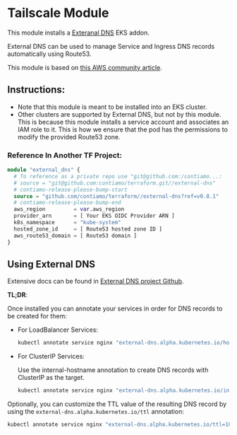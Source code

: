 # Tailscale Module

This module installs a [Exteranal DNS](https://github.com/kubernetes-sigs/external-dns) EKS addon.

External DNS can be used to manage Service and Ingress DNS records automatically using Route53.

This module is based on [this AWS community article](https://community.aws/tutorials/navigating-amazon-eks/automating-dns-records-for-microservices-using-externaldns).

## Instructions:
- Note that this module is meant to be installed into an EKS cluster.
- Other clusters are supported by External DNS, but not by this module. This is because this module installs a service account and associates an IAM role to it. This is how we ensure that the pod has the permissions to modify the provided Route53 zone.

### Reference In Another TF Project:

```terraform
module "external_dns" {
  # To reference as a private repo use "git@github.com:/contiamo...:
  # source = "git@github.com:contiamo/terraform.git//external-dns"
  # contiamo-release-please-bump-start
  source = "github.com/contiamo/terraform//external-dns?ref=v0.8.1"
  # contiamo-release-please-bump-end
  aws_region         = var.aws_region
  provider_arn       = [ Your EKS OIDC Provider ARN ]
  k8s_namespace      = "kube-system"
  hosted_zone_id     = [ Route53 hosted zone ID ]
  aws_route53_domain = [ Route53 domain ]
}
```


## Using External DNS
Extensive docs can be found in [External DNS project Github](https://github.com/kubernetes-sigs/external-dns/tree/master#readme).

**TL;DR**:

Once installed you can annotate your services in order for DNS records to be created for them:

* For LoadBalancer Services:
  ```bash
  kubectl annotate service nginx "external-dns.alpha.kubernetes.io/hostname=nginx.example.org."
  ```


* For ClusterIP Services:

  Use the internal-hostname annotation to create DNS records with ClusterIP as the target.

  ```bash
  kubectl annotate service nginx "external-dns.alpha.kubernetes.io/internal-hostname=nginx.internal.example.org."
  ```

Optionally, you can customize the TTL value of the resulting DNS record by using the `external-dns.alpha.kubernetes.io/ttl` annotation:
```bash
kubectl annotate service nginx "external-dns.alpha.kubernetes.io/ttl=10"
```
